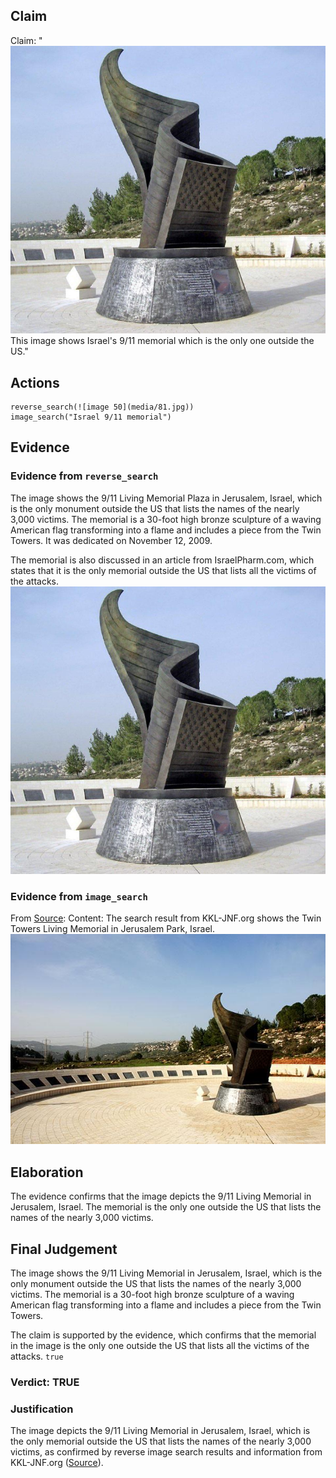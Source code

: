 ## Claim
Claim: "![image 50](media/81.jpg) This image shows Israel's 9/11 memorial which is the only one outside the US."

## Actions
```
reverse_search(![image 50](media/81.jpg))
image_search("Israel 9/11 memorial")
```

## Evidence
### Evidence from `reverse_search`
The image shows the 9/11 Living Memorial Plaza in Jerusalem, Israel, which is the only monument outside the US that lists the names of the nearly 3,000 victims. The memorial is a 30-foot high bronze sculpture of a waving American flag transforming into a flame and includes a piece from the Twin Towers. It was dedicated on November 12, 2009.

The memorial is also discussed in an article from IsraelPharm.com, which states that it is the only memorial outside the US that lists all the victims of the attacks.
![image 50](media/81.jpg)

### Evidence from `image_search`
From [Source](https://www.kkl-jnf.org/tourism-and-recreation/scenic-lookouts/center/twin-towers-living-memorial-jerusalem-park.aspx): 
Content: The search result from KKL-JNF.org shows the Twin Towers Living Memorial in Jerusalem Park, Israel. ![image 7783](media/2025-08-29_22-03-1756505015-371695.jpg)


## Elaboration
The evidence confirms that the image depicts the 9/11 Living Memorial in Jerusalem, Israel. The memorial is the only one outside the US that lists the names of the nearly 3,000 victims.


## Final Judgement
The image shows the 9/11 Living Memorial in Jerusalem, Israel, which is the only monument outside the US that lists the names of the nearly 3,000 victims. The memorial is a 30-foot high bronze sculpture of a waving American flag transforming into a flame and includes a piece from the Twin Towers.

The claim is supported by the evidence, which confirms that the memorial in the image is the only one outside the US that lists all the victims of the attacks. `true`


### Verdict: TRUE

### Justification
The image depicts the 9/11 Living Memorial in Jerusalem, Israel, which is the only memorial outside the US that lists the names of the nearly 3,000 victims, as confirmed by reverse image search results and information from KKL-JNF.org ([Source](https://www.kkl-jnf.org/tourism-and-recreation/scenic-lookouts/center/twin-towers-living-memorial-jerusalem-park.aspx)).
